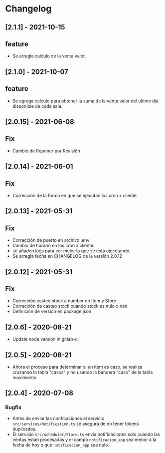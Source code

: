 # Changelog

## [2.1.1] - 2021-10-15
## feature
- Se arregla calculo de la venta valor.

## [2.1.0] - 2021-10-07
## feature
- Se agrega calculo para obtener la suma de la venta valor del ultimo dia disponible de cada sala.

## [2.0.15] - 2021-06-08

## Fix

- Cambio de Reponer por Revisión

## [2.0.14] - 2021-06-01

## Fix

- Corrección de la forma en que se ejecutan los cron x cliente

## [2.0.13] - 2021-05-31

## Fix

- Corrección de puerto en archivo .env
- Cambio de horario en los cron x cliente.
- se añaden logs para ver mejor lo que se está ejecutando.
- Se arregla fecha en CHANGELOG de la versión 2.0.12

## [2.0.12] - 2021-05-31

## Fix

- Corrección casteo stock a number en Item y Store
- Corrección de casteo stock cuando stock es nulo o nan.
- Definición de versión en package.json

## [2.0.6] - 2020-08-21

- Update node version in gitlab-ci

## [2.0.5] - 2020-08-21

- Ahora el proceso para determinar si un item es caso, se realiza cruzando la tabla "casos" y no usando la bandera "caso" de la
  tabla movimiento

## [2.0.4] - 2020-07-08

### Bugfix

- Antes de enviar las notificaciones el servicio `src/services/Notification.ts` se asegura de no tener tokens duplicados.
- El servicio `src/scheduler/Store.ts` envia notificaciones solo cuando las ventas estan procesadas y el campo `notificacion_app` sea menor a la fecha de hoy o que `notificacion_app` sea nulo.
